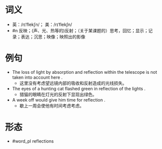 # 词义
- 英：/rɪˈflekʃn/； 美：/rɪˈflekʃn/
- #n 反映；(声、光、热等的)反射；（关于某课题的）思考，回忆；显示；记录；表达；沉思；映像；映照出的影像
# 例句
- The loss of light by absorption and reflection within the telescope is not taken into account here .
	- 这里没有考虑望远镜内部的吸收和反射造成的光线损失。
- The eyes of a hunting cat flashed green in reflection of the lights .
	- 猎猫的眼睛在灯光的反射下显现出绿色。
- A week off would give him time for reflection .
	- 歇上一周会使他有时间考虑考虑。
# 形态
- #word_pl reflections
